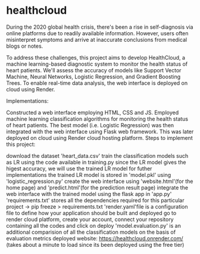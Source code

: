 # healthcloud


During the 2020 global health crisis, there's been a rise in self-diagnosis via online platforms due to readily available information. However, users often misinterpret symptoms and arrive at inaccurate conclusions from medical blogs or notes.

To address these challenges, this project aims to develop HealthCloud, a machine learning-based diagnostic system to monitor the health status of heart patients. We'll assess the accuracy of models like Support Vector Machine, Neural Networks, Logistic Regression, and Gradient Boosting Trees. To enable real-time data analysis, the web interface is deployed on cloud using Render.

Implementations:

Constructed a web interface employing HTML, CSS and JS.
Employed machine learning classification algorithms for monitoring the health status of heart patients.
The best model (i.e. Logistic Regression) was then integrated with the web interface using Flask web framework.
This was later deployed on cloud using Render cloud hosting platform.
Steps to implement this project:

download the dataset 'heart_data.csv'
train the classification models such as LR using the code available in training.py
since the LR model gives the higest accuracy, we will use the trained LR model for futher implementations
the trained LR model is stored in 'model.pkl' using 'logistic_regression.py'
create the web interface using 'website.html'(for the home page) and 'predict.html'(for the prediction result page)
integrate the web interface with the trained model using the flask app in 'app.py'
'requirements.txt' stores all the dependencies required for this particular project -> pip freeze > requirements.txt
'render.yaml'file is a configuration file to define how your application should be built and deployed
go to render cloud platform, create your account, connect your repository containing all the codes and click on deploy
'model.evaluation.py' is an additional comparision of all the classification models on the basis of evaluation metrics
deployed website: https://healthcloud.onrender.com/ (takes about a minute to load since its been deployed using the free tier)

